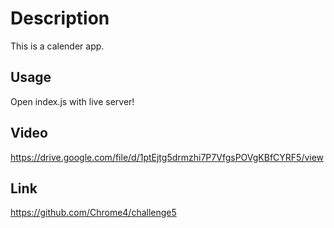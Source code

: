 # Description

This is a calender app.

## Usage

Open index.js with live server!

## Video

https://drive.google.com/file/d/1ptEjtg5drmzhi7P7VfgsPOVgKBfCYRF5/view

## Link

https://github.com/Chrome4/challenge5
